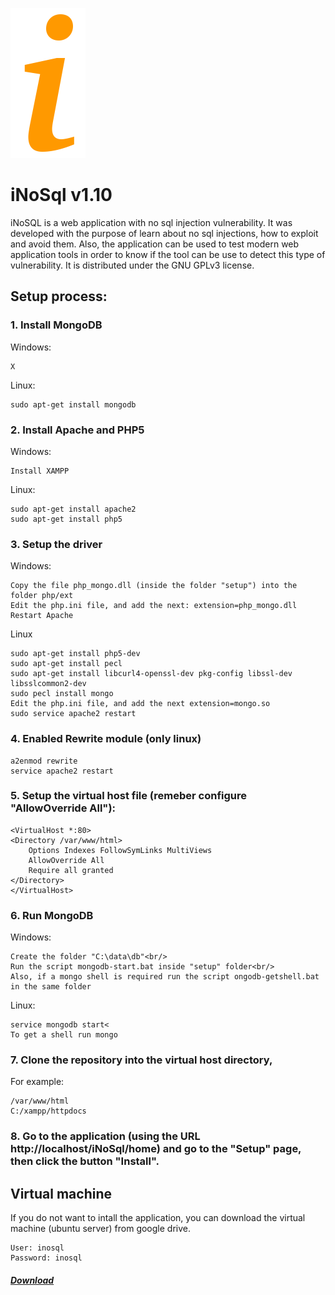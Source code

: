 ![alt tag](https://raw.githubusercontent.com/maxpowersi/iNoSql/master/res/img/icon.png)
# iNoSql v1.10
iNoSQL is a web application with no sql injection vulnerability. It was developed with the purpose of learn about no sql injections, how to exploit and avoid them. Also, the application can be used to test modern web application tools in order to know if the tool can be use to detect this type of vulnerability. It is distributed under the GNU GPLv3 license.
## Setup process:
### 1. Install MongoDB
Windows:
```
X
```
Linux:
```
sudo apt-get install mongodb
```
### 2. Install Apache and PHP5
Windows:
```
Install XAMPP
```
Linux:
```
sudo apt-get install apache2
sudo apt-get install php5
```
### 3. Setup the driver
Windows:
```
Copy the file php_mongo.dll (inside the folder "setup") into the folder php/ext
Edit the php.ini file, and add the next: extension=php_mongo.dll
Restart Apache
```
Linux
```
sudo apt-get install php5-dev
sudo apt-get install pecl
sudo apt-get install libcurl4-openssl-dev pkg-config libssl-dev libsslcommon2-dev
sudo pecl install mongo
Edit the php.ini file, and add the next extension=mongo.so
sudo service apache2 restart
```
### 4. Enabled Rewrite module (only linux)
```
a2enmod rewrite
service apache2 restart
```
### 5. Setup the virtual host file (remeber configure "AllowOverride All"):
```
<VirtualHost *:80>
<Directory /var/www/html>
    Options Indexes FollowSymLinks MultiViews
    AllowOverride All
    Require all granted
</Directory>
</VirtualHost>
```
### 6. Run MongoDB
Windows:
```
Create the folder "C:\data\db"<br/>
Run the script mongodb-start.bat inside "setup" folder<br/>
Also, if a mongo shell is required run the script ongodb-getshell.bat in the same folder
```
Linux:
```
service mongodb start<
To get a shell run mongo
```
### 7. Clone the repository into the virtual host directory, 
For example:
```
/var/www/html
C:/xampp/httpdocs
```
### 8. Go to the application (using the URL http://localhost/iNoSql/home) and go to the "Setup" page, then click the button "Install".
## Virtual machine
If you do not want to intall the application, you can download the virtual machine (ubuntu server) from google drive.
```
User: inosql
Password: inosql
```
##### [Download](http://inosqlvm.maxpowersi.com.ar)
